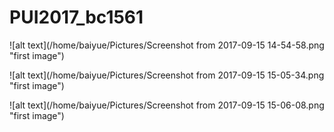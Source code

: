 # PUI2017_bc1561


![alt text](/home/baiyue/Pictures/Screenshot from 2017-09-15 14-54-58.png "first image")

![alt text](/home/baiyue/Pictures/Screenshot from 2017-09-15 15-05-34.png "first image")

![alt text](/home/baiyue/Pictures/Screenshot from 2017-09-15 15-06-08.png "first image")
